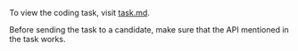 To view the coding task, visit [task.md](task.md).

Before sending the task to a candidate, make sure that the API mentioned in the task works.
